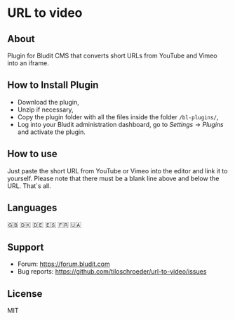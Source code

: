 # URL to video

## About

Plugin for Bludit CMS that converts short URLs from YouTube and Vimeo into an iframe.

## How to Install Plugin

- Download the plugin,
- Unzip if necessary,
- Copy the plugin folder with all the files inside the folder `/bl-plugins/`,
- Log into your Bludit administration dashboard, go to _Settings_ -> _Plugins_ and activate the plugin.

## How to use

Just paste the short URL from YouTube or Vimeo into the editor and link it to yourself. Please note that there must be a blank line above and below the URL. That`s all.

## Languages

🇬🇧 🇩🇰 🇩🇪 🇪🇸 🇫🇷 🇺🇦

## Support

- Forum: <https://forum.bludit.com>
- Bug reports: <https://github.com/tiloschroeder/url-to-video/issues>


## License

MIT
